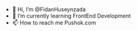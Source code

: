 - 👋 Hi, I’m @FidanHuseynzada
- 🌱 I’m currently learning FrontEnd Development
- 📫 How to reach me Pushok.com

<!---
FidanHuseynzada/FidanHuseynzada is a ✨ special ✨ repository because its `README.md` (this file) appears on your GitHub profile.
You can click the Preview link to take a look at your changes.
--->
